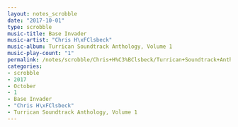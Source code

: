 ```yaml
---
layout: notes_scrobble
date: "2017-10-01"
type: scrobble
music-title: Base Invader
music-artist: "Chris H\xFClsbeck"
music-album: Turrican Soundtrack Anthology, Volume 1
music-play-count: "1"
permalink: /notes/scrobble/Chris+H%C3%BClsbeck/Turrican+Soundtrack+Anthology%2C+Volume+1/6dacdc7dd32075d578393617c068b7ae8dba725b.html
categories:
- scrobble
- 2017
- October
- 1
- Base Invader
- "Chris H\xFClsbeck"
- Turrican Soundtrack Anthology, Volume 1
---
```

